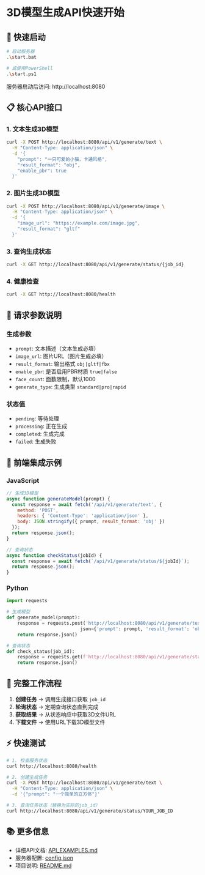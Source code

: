 # 3D模型生成API快速开始

## 🚀 快速启动

```bash
# 启动服务器
.\start.bat

# 或使用PowerShell
.\start.ps1
```

服务器启动后访问: http://localhost:8080

## 📋 核心API接口

### 1. 文本生成3D模型
```bash
curl -X POST http://localhost:8080/api/v1/generate/text \
  -H "Content-Type: application/json" \
  -d '{
    "prompt": "一只可爱的小猫，卡通风格",
    "result_format": "obj",
    "enable_pbr": true
  }'
```

### 2. 图片生成3D模型
```bash
curl -X POST http://localhost:8080/api/v1/generate/image \
  -H "Content-Type: application/json" \
  -d '{
    "image_url": "https://example.com/image.jpg",
    "result_format": "gltf"
  }'
```

### 3. 查询生成状态
```bash
curl -X GET http://localhost:8080/api/v1/generate/status/{job_id}
```

### 4. 健康检查
```bash
curl -X GET http://localhost:8080/health
```

## 🔧 请求参数说明

### 生成参数
- `prompt`: 文本描述（文本生成必填）
- `image_url`: 图片URL（图片生成必填）
- `result_format`: 输出格式 `obj|gltf|fbx`
- `enable_pbr`: 是否启用PBR材质 `true|false`
- `face_count`: 面数限制，默认1000
- `generate_type`: 生成类型 `standard|pro|rapid`

### 状态值
- `pending`: 等待处理
- `processing`: 正在生成
- `completed`: 生成完成
- `failed`: 生成失败

## 📱 前端集成示例

### JavaScript
```javascript
// 生成3D模型
async function generateModel(prompt) {
  const response = await fetch('/api/v1/generate/text', {
    method: 'POST',
    headers: { 'Content-Type': 'application/json' },
    body: JSON.stringify({ prompt, result_format: 'obj' })
  });
  return response.json();
}

// 查询状态
async function checkStatus(jobId) {
  const response = await fetch(`/api/v1/generate/status/${jobId}`);
  return response.json();
}
```

### Python
```python
import requests

# 生成模型
def generate_model(prompt):
    response = requests.post('http://localhost:8080/api/v1/generate/text', 
                           json={'prompt': prompt, 'result_format': 'obj'})
    return response.json()

# 查询状态
def check_status(job_id):
    response = requests.get(f'http://localhost:8080/api/v1/generate/status/{job_id}')
    return response.json()
```

## 🎯 完整工作流程

1. **创建任务** → 调用生成接口获取 `job_id`
2. **轮询状态** → 定期查询状态直到完成
3. **获取结果** → 从状态响应中获取3D文件URL
4. **下载文件** → 使用URL下载3D模型文件

## ⚡ 快速测试

```bash
# 1. 检查服务状态
curl http://localhost:8080/health

# 2. 创建生成任务
curl -X POST http://localhost:8080/api/v1/generate/text \
  -H "Content-Type: application/json" \
  -d '{"prompt": "一个简单的立方体"}'

# 3. 查询任务状态（替换为实际的job_id）
curl http://localhost:8080/api/v1/generate/status/YOUR_JOB_ID
```

## 📚 更多信息

- 详细API文档: [API_EXAMPLES.md](./API_EXAMPLES.md)
- 服务器配置: [config.json](./config.json)
- 项目说明: [README.md](./README.md)


